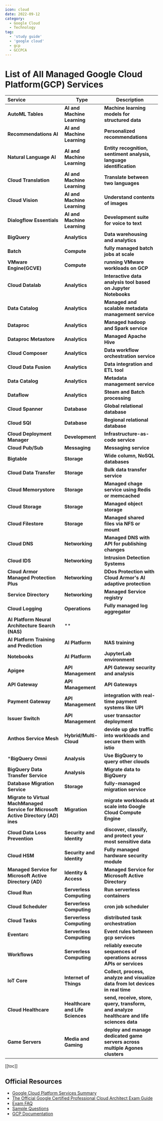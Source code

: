 ```yaml
---
icon: cloud
date: 2022-09-12
category:
  - Google Cloud
  - Technology
tag:
  - 'study guide'
  - 'google cloud'
  - gcp
  - GCCPCA
---
```


# List of All Managed Google Cloud Platform(GCP) Services

|Service|Type|Description|
|:---|---|---|
|**AutoML Tables**|**AI and Machine Learning**|**Machine learning models for structured data**|
|**Recommendations AI**|**AI and Machine Learning**|**Personalized recommendations**|
|**Natural Language AI**|**AI and Machine Learning**|**Entity recognition, sentiment analysis, language identification**|
|**Cloud Translation**|**AI and Machine Learning**|**Translate between two languages**|
|**Cloud Vision**|**AI and Machine Learning**|**Understand contents of images**|
|**Dialogflow Essentials**|**AI and Machine Learning**|**Development suite for voice to text**|
|**BigQuery**|**Analytics**|**Data warehousing and analytics**|
|**Batch**|**Compute**|**fully managed batch jobs at scale**|
|**VMware Engine(GCVE)**|**Compute**|**running VMware workloads on GCP**|
|**Cloud Datalab**|**Analytics**|**Interactive data analysis tool based on Jupyter Notebooks**|
|**Data Catalog**|**Analytics**|**Managed and scalable metadata management service**|
|**Dataproc**|**Analytics**|**Managed hadoop and Spark service**|
|**Dataproc Metastore**|**Analytics**|**Managed Apache Hive**|
|**Cloud Composer**|**Analytics**|**Data workflow orchestration service**|
|**Cloud Data Fusion**|**Analytics**|**Data integration and ETL tool**|
|**Data Catalog**|**Analytics**|**Metadata management service**|
|**Dataflow**|**Analytics**|**Steam and Batch processing**|
|**Cloud Spanner**|**Database**|**Global relational database**|
|**Cloud SQl**|**Database**|**Regional relational database**|
|**Cloud Deployment Manager**|**Development**|**Infrastructure-as-code service**|
|**Cloud Pub/Sub**|**Messaging**|**Messaging service**|
|**Bigtable**|**Storage**|**Wide column, NoSQL databases**|
|**Cloud Data Transfer**|**Storage**|**Bulk data transfer service**|
|**Cloud Memorystore**|**Storage**|**Managed chage service using Redis or memcached**|
|**Cloud Storage**|**Storage**|**Managed object storage**|
|**Cloud Filestore**|**Storage**|**Managed shared files via NFS or mount**|
|**Cloud DNS**|**Networking**|**Managed DNS with API for publishing changes**|
|**Cloud IDS**|**Networking**|**Intrusion Detection Systems**|
|**Cloud Armor Managed Protection Plus**|**Networking**|**DDos Protection with Cloud Armor's AI adaptive protection**|
|**Service Directory**|**Networking**|**Managed Service registry**|
|**Cloud Logging**|**Operations**|**Fully managed log aggregator**|
|**AI Platform Neural Architecture Search (NAS)**|**
|**AI Platform Training and Prediction**|**AI Platform**|**NAS training**|
|**Notebooks**|**AI Platform**|**JupyterLab environment**|
|**Apigee**|**API Management**|**API Gateway security and analysis**|
|**API Gateway**|**API Management**|**API Gateways**|
|**Payment Gateway**|**API Management**|**integration with real-time payment systems like UPI**|
|**Issuer Switch**|**API Management**|**user transactor deployment**|
|**Anthos Service Mesh**|**Hybrid/Multi-Cloud**|**devide up gke traffic into workloads and secure them with istio**|
|***BigQuery Omni**|**Analysis**|**Use BigQuery to query other clouds**|
|**BigQuery Data Transfer Service**|**Analysis**|**Migrate data to BigQuery**|
|**Database Migration Service**|**Storage**|**fully-managed migration service**|
|**Migrate to Virtual MachManaged Service for Microsoft Active Directory (AD)	ines**|**Migration**|**migrate workloads at scale into Google Cloud Compute Engine**|
|**Cloud Data Loss Prevention**|**Security and Identity**|**discover, classify, and protect your most sensitive data**|
|**Cloud HSM**|**Security and Identity**|**Fully managed hardware security module**|
|**Managed Service for Microsoft Active Directory (AD)**|**Identity & Access**|**Managed Service for Microsoft Active Directory**|
|**Cloud Run**|**Serverless Computing**|**Run serverless containers**|
|**Cloud Scheduler**|**Serverless Computing**|**cron job scheduler**|
|**Cloud Tasks**|**Serverless Computing**|**distributed task orchestration**|
|**Eventarc**|**Serverless Computing**|**Event rules between gcp services**|
|**Workflows**|**Serverless Computing**|**reliably execute sequences of operations across APIs or services**|
|**IoT Core**|**Internet of Things**|**Collect, process, analyze and visualize data from Iot devices in real time**|
|**Cloud Healthcare**|**Healthcare and Life Sciences**|**send, receive, store, query, transform, and analyze healthcare and life sciences data**|
|**Game Servers**|**Media and Gaming**|**deploy and manage dedicated game servers across multiple Agones clusters**|





[[toc]]

## 

## Official Resources
* [Google Cloud Platform Services Summary](https://cloud.google.com/terms/services)
* [The Official Google Certified Professional Cloud Architect Exam
  Guide](http://cloud.google.com/certification/guides/professional-cloud-architect)
* [Exam FAQ](http://cloud.google.com/certification/faqs/#0)
* [Sample Questions](http://cloud.google.com/certiications/cloud-architect)
* [GCP Documentation](http://cloud.google.com/docs)